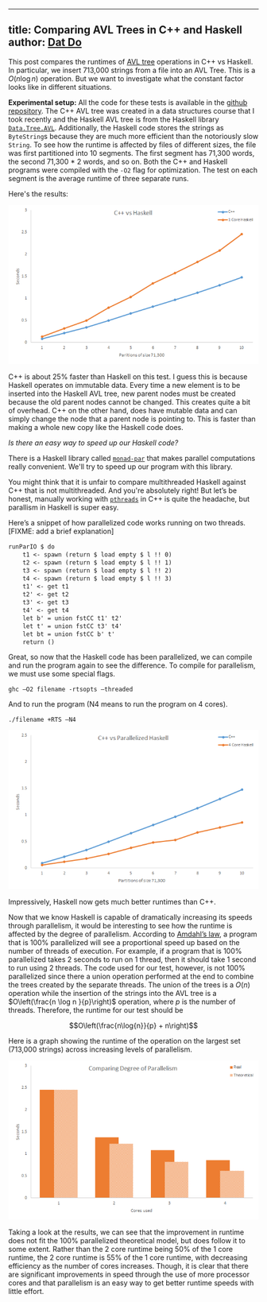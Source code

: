 ----
title: Comparing AVL Trees in C++ and Haskell
author: <a href="//github.com/cheripai">Dat Do</a>
----

This post compares the runtimes of [AVL tree](https://en.wikipedia.org/wiki/AVL_tree) operations in C++ vs Haskell.
In particular, we insert 713,000 strings from a file into an AVL Tree.
This is a $O(n \log n)$ operation.
But we want to investigate what the constant factor looks like in different situations.

**Experimental setup:**
All the code for these tests is available in the [github repository](https://github.com/CheriPai/AVLComparison).
The C++ AVL tree was created in a data structures course that I took recently and the Haskell AVL tree is from the Haskell library [`Data.Tree.AVL`](http://hackage.haskell.org/package/AvlTree-4.2/docs/Data-Tree-AVL.html).
Additionally, the Haskell code stores the strings as `ByteString`s because they are much more efficient than the notoriously slow `String`.
To see how the runtime is affected by files of different sizes, the file was first partitioned into 10 segments.
The first segment has 71,300 words, the second 71,300 * 2 words, and so on.
Both the C++ and Haskell programs were compiled with the `-O2` flag for optimization.
The test on each segment is the average runtime of three separate runs.

Here's the results:

![C++vHaskell](/img/CvsH.png)


C++ is about 25% faster than Haskell on this test.
I guess this is because Haskell operates on immutable data.
Every time a new element is to be inserted into the Haskell AVL tree, new parent nodes must be created because the old parent nodes cannot be changed.
This creates quite a bit of overhead.
C++ on the other hand, does have mutable data and can simply change the node that a parent node is pointing to.
This is faster than making a whole new copy like the Haskell code does.

*Is there an easy way to speed up our Haskell code?*

There is a Haskell library called [`monad-par`](https://hackage.haskell.org/package/monad-par) that makes parallel computations really convenient.
We'll try to speed up our program with this library.

You might think that it is unfair to compare multithreaded Haskell against C++ that is not multithreaded.
And you're absolutely right!
But let’s be honest, manually working with [`pthreads`](http://linux.die.net/man/7/pthreads) in C++ is quite the headache, but parallism in Haskell is super easy.

Here’s a snippet of how parallelized code works running on two threads.
[FIXME: add a brief explanation]

```
runParIO $ do
    t1 <- spawn (return $ load empty $ l !! 0)
    t2 <- spawn (return $ load empty $ l !! 1)
    t3 <- spawn (return $ load empty $ l !! 2)
    t4 <- spawn (return $ load empty $ l !! 3)
    t1' <- get t1
    t2' <- get t2
    t3' <- get t3
    t4' <- get t4
    let b' = union fstCC t1' t2'
    let t' = union fstCC t3' t4'
    let bt = union fstCC b' t'
    return ()
```

Great, so now that the Haskell code has been parallelized, we can compile and run the program again to see the difference. To compile for parallelism, we must use some special flags.

```
ghc –O2 filename -rtsopts –threaded
```

And to run the program (N4 means to run the program on 4 cores).

```
./filename +RTS –N4
```

![C++vHaskell4](/img/CvsH4.png)

Impressively, Haskell now gets much better runtimes than C++.

Now that we know Haskell is capable of dramatically increasing its speeds through parallelism, it would be interesting to see how the runtime is affected by the degree of parallelism.
According to [Amdahl’s law](http://en.wikipedia.org/wiki/Amdahl%27s_law), a program that is 100% parallelized will see a proportional speed up based on the number of threads of execution. For example, if a program that is 100% parallelized takes 2 seconds to run on 1 thread, then it should take 1 second to run using 2 threads. The code used for our test, however, is not 100% parallelized since there a union operation performed at the end to combine the trees created by the separate threads. The union of the trees is a $O(n)$ operation while the insertion of the strings into the AVL tree is a $O\left(\frac{n \log n }{p}\right)$ operation, where $p$ is the number of threads. Therefore, the runtime for our test should be

$$O\left(\frac{n\log{n}}{p} + n\right)$$

Here is a graph showing the runtime of the operation on the largest set (713,000 strings) across increasing levels of parallelism.

![HaskellParallelization](/img/HParallelism.png)

Taking a look at the results, we can see that the improvement in runtime does not fit the 100% parallelized theoretical model, but does follow it to some extent. Rather than the 2 core runtime being 50% of the 1 core runtime, the 2 core runtime is 55% of the 1 core runtime, with decreasing efficiency as the number of cores increases. Though, it is clear that there are significant improvements in speed through the use of more processor cores and that parallelism is an easy way to get better runtime speeds with little effort.
